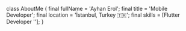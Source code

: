 class AboutMe {
  final fullName = 'Ayhan Erol';
  final title = 'Mobile Developer';
  final location = 'İstanbul, Turkey 🇹🇷';
  final skills = [Flutter Developer ''];
}
